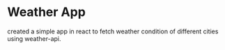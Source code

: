 # Weather App

created a simple app in react to fetch weather condition of different cities using weather-api.
